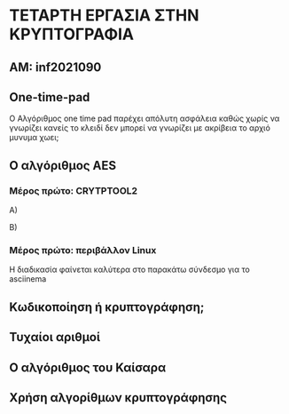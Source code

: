 # ΤΕΤΑΡΤΗ ΕΡΓΑΣΙΑ ΣΤΗΝ ΚΡΥΠΤΟΓΡΑΦΙΑ 

## ΑΜ: inf2021090

## One-time-pad

Ο Αλγόριθμος one time pad παρέχει απόλυτη ασφάλεια καθώς χωρίς να γνωρίζει κανείς το κλειδί δεν μπορεί να γνωρίζει με ακρίβεια το αρχιό μυνυμα
χωει;

## Ο αλγόριθμος AES
### Μέρος πρώτο: CRYTPTOOL2
A)

B)
### Μέρος πρώτο: περιβάλλον Linux 
Η διαδικασία φαίνεται καλύτερα στο παρακάτω σύνδεσμο για το asciinema

## Κωδικοποίηση ή κρυπτογράφηση;

## Τυχαίοι αριθμοί

## Ο αλγόριθμος του Καίσαρα

## Χρήση αλγορίθμων κρυπτογράφησης
